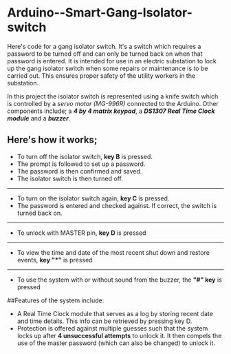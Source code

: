 # Arduino--Smart-Gang-Isolator-switch

Here's code for a gang isolator switch. It's a switch which requires a password to be turned off and can only  be turned 
back on when that password is entered. It is intended for use in an electric substation to lock up the gang isolator switch 
when some repairs or maintenance is to be carried out. This ensures proper safety of the utility workers in the substation.

In this project the isolator switch is represented using a knife switch which is controlled by a *servo motor (MG-996R)* connected to the Arduino.
Other components include; a __*4 by 4 matrix keypad*__, a __*DS1307 Real Time Clock module*__ and a __*buzzer*__.

## Here's how it works;
* To turn off the isolator switch, **key B** is pressed. 
* The prompt is followed to set up a password. 
* The password is then confirmed and saved.
* The isolator switch is then turned off.
----------------------------------------
* To turn on the isolator switch again, **key C** is pressed. 
* The password is entered and checked against. If correct, the switch is turned back on.
-----------------------------------
* To unlock with MASTER pin, **key D** is pressed
-----------------------------------
* To view the time and date of the most recent shut down and restore events, __key "*"__ is pressed
-----------------------------------
* To use the system with or without sound from the buzzer, the __"#" key__ is pressed


##Features of the system include:
* A Real Time Clock module that serves as a log by storing recent date and time details. This info can be retrieved by pressing key D.
* Protection is offered against multiple guesses such that the system locks up after **4 unsuccessful attempts** to unlock it.
It then compels the use of the master password (which can also be changed) to unlock it.

